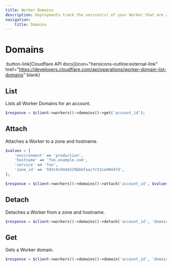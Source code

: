 ```yaml
---
title: Worker Domains
description: Deployments track the version(s) of your Worker that are actively serving traffic.
navigation:
    title: Domains
---
```


# Domains

:button-link[Cloudflare API docs]{icon="heroicons-outline:external-link" href="https://developers.cloudflare.com/api/operations/worker-domain-list-domains" blank}

## List

Lists all Worker Domains for an account.

```php [php]
$response = $client->workers()->domains()->get('account_id');
```

## Attach

Attaches a Worker to a zone and hostname.

```php [php]
$values = [
    'environment' => 'production',
    'hostname' => 'foo.example.com',
    'service' => 'foo',
    'zone_id' => '593c9c94de529bbbfaac7c53ced0447d',
];

$response = $client->workers()->domains()->attach('account_id', $values);
```

## Detach

Detaches a Worker from a zone and hostname.

```php [php]
$response = $client->workers()->domains()->detach('account_id', 'domain_id');
```

## Get

Gets a Worker domain.

```php [php]
$response = $client->workers()->domains()->domain('account_id', 'domain_id');
```